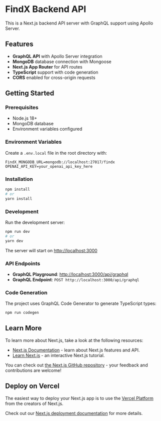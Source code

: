 # FindX Backend API

This is a Next.js backend API server with GraphQL support using Apollo Server.

## Features

- **GraphQL API** with Apollo Server integration
- **MongoDB** database connection with Mongoose
- **Next.js App Router** for API routes
- **TypeScript** support with code generation
- **CORS** enabled for cross-origin requests

## Getting Started

### Prerequisites

- Node.js 18+
- MongoDB database
- Environment variables configured

### Environment Variables

Create a `.env.local` file in the root directory with:

```env
FindX_MONGODB_URL=mongodb://localhost:27017/findx
OPENAI_API_KEY=your_openai_api_key_here
```

### Installation

```bash
npm install
# or
yarn install
```

### Development

Run the development server:

```bash
npm run dev
# or
yarn dev
```

The server will start on [http://localhost:3000](http://localhost:3000)

### API Endpoints

- **GraphQL Playground**: [http://localhost:3000/api/graphql](http://localhost:3000/api/graphql)
- **GraphQL Endpoint**: `POST http://localhost:3000/api/graphql`

### Code Generation

The project uses GraphQL Code Generator to generate TypeScript types:

```bash
npm run codegen
```

## Learn More

To learn more about Next.js, take a look at the following resources:

- [Next.js Documentation](https://nextjs.org/docs) - learn about Next.js features and API.
- [Learn Next.js](https://nextjs.org/learn) - an interactive Next.js tutorial.

You can check out [the Next.js GitHub repository](https://github.com/vercel/next.js) - your feedback and contributions are welcome!

## Deploy on Vercel

The easiest way to deploy your Next.js app is to use the [Vercel Platform](https://vercel.com/new?utm_medium=default-template&filter=next.js&utm_source=create-next-app&utm_campaign=create-next-app-readme) from the creators of Next.js.

Check out our [Next.js deployment documentation](https://nextjs.org/docs/app/building-your-application/deploying) for more details.
